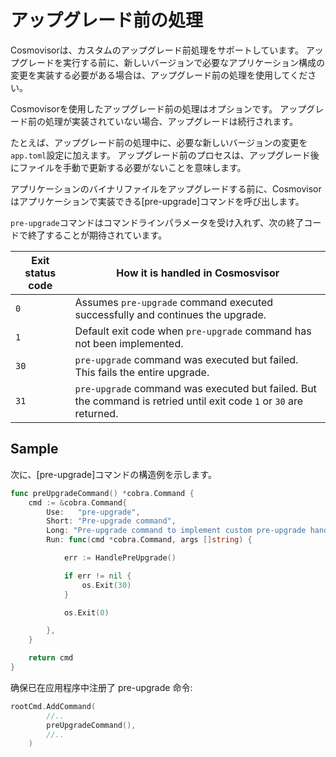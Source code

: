 # アップグレード前の処理

Cosmovisorは、カスタムのアップグレード前処理をサポートしています。 アップグレードを実行する前に、新しいバージョンで必要なアプリケーション構成の変更を実装する必要がある場合は、アップグレード前の処理を使用してください。

Cosmovisorを使用したアップグレード前の処理はオプションです。 アップグレード前の処理が実装されていない場合、アップグレードは続行されます。

たとえば、アップグレード前の処理中に、必要な新しいバージョンの変更を `app.toml`設定に加えます。 アップグレード前のプロセスは、アップグレード後にファイルを手動で更新する必要がないことを意味します。

アプリケーションのバイナリファイルをアップグレードする前に、Cosmovisorはアプリケーションで実装できる[pre-upgrade]コマンドを呼び出します。

`pre-upgrade`コマンドはコマンドラインパラメータを受け入れず、次の終了コードで終了することが期待されています。

| Exit status code | How it is handled in Cosmosvisor                                                                                    |
|------------------|---------------------------------------------------------------------------------------------------------------------|
| `0`              | Assumes `pre-upgrade` command executed successfully and continues the upgrade.                                      |
| `1`              | Default exit code when `pre-upgrade` command has not been implemented.                                              |
| `30`             | `pre-upgrade` command was executed but failed. This fails the entire upgrade.                                       |
| `31`             | `pre-upgrade` command was executed but failed. But the command is retried until exit code `1` or `30` are returned. |

## Sample

次に、[pre-upgrade]コマンドの構造例を示します。

```go
func preUpgradeCommand() *cobra.Command {
	cmd := &cobra.Command{
		Use:   "pre-upgrade",
		Short: "Pre-upgrade command",
        Long: "Pre-upgrade command to implement custom pre-upgrade handling",
		Run: func(cmd *cobra.Command, args []string) {

			err := HandlePreUpgrade()

			if err != nil {
				os.Exit(30)
			}

			os.Exit(0)

		},
	}

	return cmd
}
```

确保已在应用程序中注册了 pre-upgrade 命令:

```go
rootCmd.AddCommand(
		//..
		preUpgradeCommand(),
		//..
	)
```
